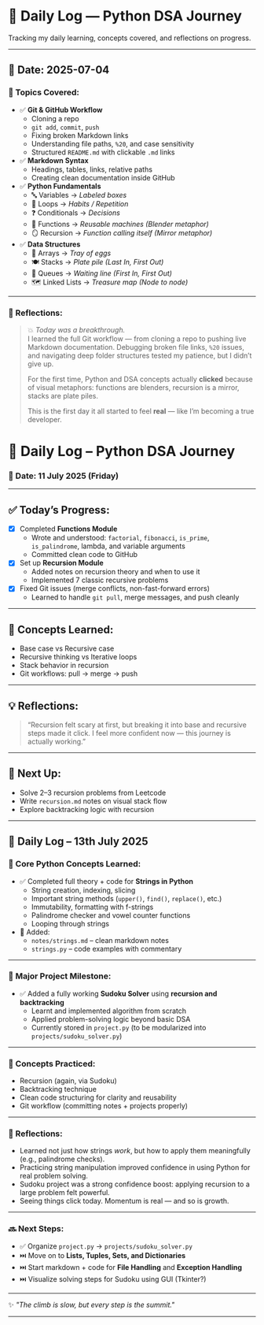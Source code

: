 # 📅 Daily Log — Python DSA Journey

Tracking my daily learning, concepts covered, and reflections on progress.

---

## 📌 Date: **2025-07-04**

### 🧠 Topics Covered:
- ✅ **Git & GitHub Workflow**
  - Cloning a repo
  - `git add`, `commit`, `push`
  - Fixing broken Markdown links
  - Understanding file paths, `%20`, and case sensitivity
  - Structured `README.md` with clickable `.md` links
- ✅ **Markdown Syntax**
  - Headings, tables, links, relative paths
  - Creating clean documentation inside GitHub
- ✅ **Python Fundamentals**
  - 🔤 Variables → *Labeled boxes*
  - 🔁 Loops → *Habits / Repetition*
  - ❓ Conditionals → *Decisions*
  - 🧠 Functions → *Reusable machines (Blender metaphor)*
  - 🪞 Recursion → *Function calling itself (Mirror metaphor)*
- ✅ **Data Structures**
  - 🧺 Arrays → *Tray of eggs*
  - 🍽️ Stacks → *Plate pile (Last In, First Out)*
  - 🧍 Queues → *Waiting line (First In, First Out)*
  - 🗺️ Linked Lists → *Treasure map (Node to node)*

---

### 📝 Reflections:

> 💥 *Today was a breakthrough.*  
> I learned the full Git workflow — from cloning a repo to pushing live Markdown documentation. Debugging broken file links, `%20` issues, and navigating deep folder structures tested my patience, but I didn’t give up.  
>  
> For the first time, Python and DSA concepts actually **clicked** because of visual metaphors: functions are blenders, recursion is a mirror, stacks are plate piles.  
>  
> This is the first day it all started to feel **real** — like I’m becoming a true developer.  
>
# 🧠 Daily Log – Python DSA Journey
### 📅 Date: 11 July 2025 (Friday)

---

## ✅ Today’s Progress:
- [x] Completed **Functions Module**
  - Wrote and understood: `factorial`, `fibonacci`, `is_prime`, `is_palindrome`, lambda, and variable arguments
  - Committed clean code to GitHub
- [x] Set up **Recursion Module**
  - Added notes on recursion theory and when to use it
  - Implemented 7 classic recursive problems
- [x] Fixed Git issues (merge conflicts, non-fast-forward errors)
  - Learned to handle `git pull`, merge messages, and push cleanly

---

## 🧪 Concepts Learned:
- Base case vs Recursive case
- Recursive thinking vs Iterative loops
- Stack behavior in recursion
- Git workflows: pull → merge → push

---

## 💡 Reflections:
> “Recursion felt scary at first, but breaking it into base and recursive steps made it click. I feel more confident now — this journey is actually working.”

---

## 📍 Next Up:
- Solve 2–3 recursion problems from Leetcode
- Write `recursion.md` notes on visual stack flow
- Explore backtracking logic with recursion

---
## 📅 Daily Log – 13th July 2025

### 🧵 Core Python Concepts Learned:
- ✅ Completed full theory + code for **Strings in Python**
  - String creation, indexing, slicing
  - Important string methods (`upper()`, `find()`, `replace()`, etc.)
  - Immutability, formatting with f-strings
  - Palindrome checker and vowel counter functions
  - Looping through strings
- 📝 Added:
  - `notes/strings.md` – clean markdown notes
  - `strings.py` – code examples with commentary

---

### 🔢 Major Project Milestone:
- ✅ Added a fully working **Sudoku Solver** using **recursion and backtracking**
  - Learnt and implemented algorithm from scratch
  - Applied problem-solving logic beyond basic DSA
  - Currently stored in `project.py` (to be modularized into `projects/sudoku_solver.py`)
  
---

### 🧠 Concepts Practiced:
- Recursion (again, via Sudoku)
- Backtracking technique
- Clean code structuring for clarity and reusability
- Git workflow (committing notes + projects properly)

---

### 🧭 Reflections:
- Learned not just how strings *work*, but how to apply them meaningfully (e.g., palindrome checks).
- Practicing string manipulation improved confidence in using Python for real problem solving.
- Sudoku project was a strong confidence boost: applying recursion to a large problem felt powerful.
- Seeing things click today. Momentum is real — and so is growth.

---

### 🔜 Next Steps:
- ✅ Organize `project.py` → `projects/sudoku_solver.py`
- ⏭️ Move on to **Lists, Tuples, Sets, and Dictionaries**
- ⏭️ Start markdown + code for **File Handling** and **Exception Handling**
- ⏭️ Visualize solving steps for Sudoku using GUI (Tkinter?)

---

✨ _"The climb is slow, but every step is the summit."_  


---

